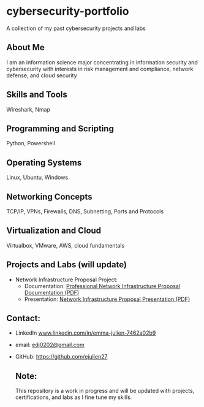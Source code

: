 # cybersecurity-portfolio
A collection of my past cybersecurity projects and labs
## About Me
I am an information science major concentrating in information security and cybersecurity with interests in risk management and compliance, network defense, and cloud security
## Skills and Tools
Wireshark, Nmap
## Programming and Scripting
Python, Powershell
## Operating Systems
Linux, Ubuntu, Windows
## Networking Concepts
TCP/IP, VPNs, Firewalls, DNS, Subnetting, Ports and Protocols
## Virtualization and Cloud
Virtualbox, VMware, AWS, cloud fundamentals

## Projects and Labs (will update)
* Network Infrastructure Proposal Project:
    * Documentation: [Professional Network Infrastructure Proposal Documentation (PDF)](projects/professional-infrastructure-proposal-project/professional-network-infrastructure-proposal-documentation.pdf) 
    * Presentation: [Network Infrastructure Proposal Presentation (PDF)](projects/professional-infrastructure-proposal-project/professional-network-infrastructure-proposal-presentation.pdf)
## Contact:
* LinkedIn  www.linkedin.com/in/emma-julien-7462a02b9
* email:  edj0202@gmail.com
* GitHub: https://github.com/ejulien27

  ## Note:
  This repository is a work in progress and will be updated with projects, certifications, and labs as I fine tune my skills.
